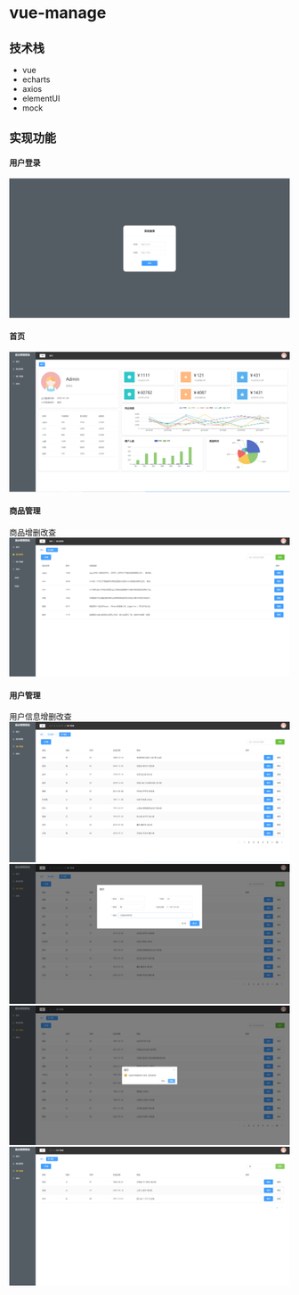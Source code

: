 # vue-manage

## 技术栈
- vue
- echarts
- axios
- elementUI
- mock

## 实现功能
#### 用户登录
![image](./image/用户登录.png)
#### 首页
![image](./image/首页.png)

#### 商品管理
商品增删改查
![image](./image/商品管理.png)

#### 用户管理
用户信息增删改查
![image](./image/用户管理.png)
![image](./image/新增用户.png)
![image](./image/删除用户.png)
![image](./image/模糊查询.png)



